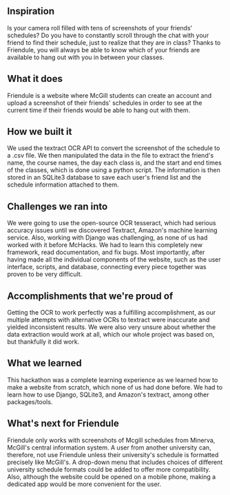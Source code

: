 ## Inspiration

Is your camera roll filled with tens of screenshots of your friends’ schedules? Do you have to constantly scroll through the chat with your friend to find their schedule, just to realize that they are in class? Thanks to Friendule, you will always be able to know which of your friends are available to hang out with you in between your classes.

## What it does

Friendule is a website where McGill students can create an account and upload a screenshot of their friends' schedules in order to see at the current time if their friends would be able to hang out with them. 

## How we built it

We used the textract OCR API to convert the screenshot of the schedule to a .csv file. We then manipulated the data in the file to extract the friend's name, the course names, the day each class is, and the start and end times of the classes, which is done using a python script. The information is then stored in an SQLite3 database to save each user's friend list and the schedule information attached to them. 
## Challenges we ran into
 We were going to use the open-source OCR tesseract, which had serious accuracy issues until we discovered Textract, Amazon's machine learning service. Also, working with Django was challenging, as none of us had worked with it before McHacks. We had to learn this completely new framework, read documentation, and fix bugs. Most importantly, after having made all the individual components of the website, such as the user interface, scripts, and database, connecting every piece together was proven to be very difficult. 

## Accomplishments that we're proud of

Getting the OCR to work perfectly was a fulfilling accomplishment, as our multiple attempts with alternative OCRs to textract were inaccurate and yielded inconsistent results. We were also very unsure about whether the data extraction would work at all, which our whole project was based on, but thankfully it did work. 

## What we learned

This hackathon was a complete learning experience as we learned how to make a website from scratch, which none of us had done before.  We had to learn how to use Django, SQLite3, and Amazon's textract, among other packages/tools.


## What's next for Friendule

Friendule only works with screenshots of Mcgill schedules from Minerva, McGill's central information system. A user from another university can, therefore, not use Friendule unless their university's schedule is formatted precisely like McGill's. A drop-down menu that includes choices of different university schedule formats could be added to offer more compatibility. Also, although the website could be opened on a mobile phone, making a dedicated app would be more convenient for the user. 
